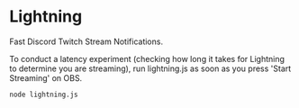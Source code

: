# Lightning
Fast Discord Twitch Stream Notifications.

To conduct a latency experiment (checking how long it takes for Lightning to determine you are streaming), run lightning.js as soon as you press 'Start Streaming' on OBS.
```bash
node lightning.js
```
